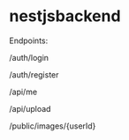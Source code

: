 # nestjsbackend

Endpoints: 

<p>/auth/login</p>
<p>/auth/register</p>
<p>/api/me</p>
<p>/api/upload</p>
<p>/public/images/{userId}</p>
